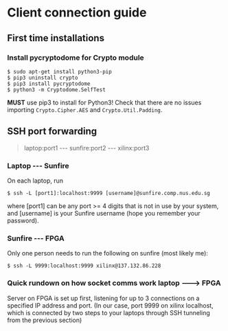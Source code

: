 # Client connection guide

## First time installations

### Install pycryptodome for Crypto module
```
$ sudo apt-get install python3-pip
$ pip3 uninstall crypto
$ pip3 install pycryptodome
$ python3 -m Cryptodome.SelfTest
```
**MUST** use pip3 to install for Python3!
Check that there are no issues importing `Crypto.Cipher.AES` and `Crypto.Util.Padding`.

## SSH port forwarding

> laptop:port1 --- sunfire:port2 --- xilinx:port3
 
### Laptop --- Sunfire
On each laptop, run
```
$ ssh -L [port1]:localhost:9999 [username]@sunfire.comp.nus.edu.sg
```
where [port1] can be any port >= 4 digits that is not in use by your system, and [username] is your Sunfire username (hope you remember your password).

### Sunfire --- FPGA
Only one person needs to run the following on sunfire (most likely me):
```
$ ssh -L 9999:localhost:9999 xilinx@137.132.86.228
```
### Quick rundown on how socket comms work laptop ---> FPGA
Server on FPGA is set up first, listening for up to 3 connections on a specified IP address and port. (In our case, port 9999 on xilinx localhost, which is connected by two steps to your laptops through SSH tunneling from the previous section)
